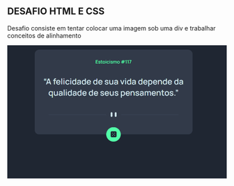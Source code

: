 ## DESAFIO HTML E CSS

Desafio consiste em tentar colocar uma imagem sob uma div e trabalhar conceitos de alinhamento 

 
<img src="images/print.PNG" alt="print">